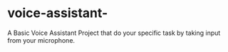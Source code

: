 # voice-assistant-
A Basic Voice Assistant Project that do your specific task by taking input from your microphone. 
